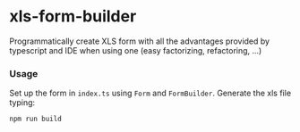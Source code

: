 # xls-form-builder

Programmatically create XLS form with all the advantages provided by typescript and IDE when using one (easy factorizing, refactoring, ...)

### Usage

Set up the form in `index.ts` using `Form` and `FormBuilder`. Generate the xls file typing:

```
npm run build
```

